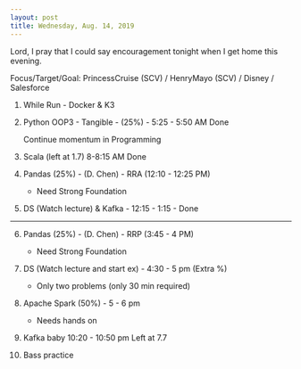 ```yaml
---
layout: post
title: Wednesday, Aug. 14, 2019
---
```


Lord, I pray that I could say encouragement tonight when I get home this evening.
  

Focus/Target/Goal:  PrincessCruise (SCV) / HenryMayo (SCV) / Disney / Salesforce  


1. While Run - Docker & K3

2. Python OOP3 - Tangible - (25%) - 5:25 - 5:50 AM Done

   Continue momentum in Programming
      
3. Scala (left at 1.7) 8-8:15 AM Done


4. Pandas (25%) - (D. Chen) - RRA (12:10 - 12:25 PM)  
    - Need Strong Foundation

5. DS (Watch lecture) & Kafka - 12:15 - 1:15 - Done
  
----------------

6. Pandas (25%) - (D. Chen) - RRP (3:45 - 4 PM) 
    - Need Strong Foundation
 

7. DS (Watch lecture and start ex) - 4:30 - 5 pm (Extra %)
   - Only two problems (only 30 min required)


8. Apache Spark (50%) - 5 - 6 pm 
   - Needs hands on


9. Kafka baby 10:20 - 10:50 pm
   Left at 7.7


10. Bass practice 
